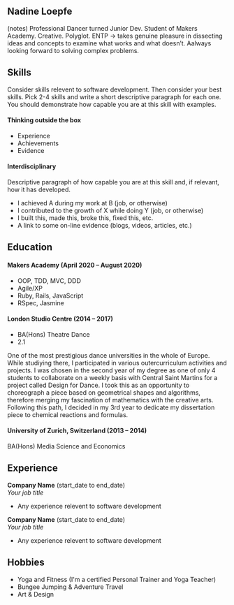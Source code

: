 ## Nadine Loepfe

(notes)
Professional Dancer turned Junior Dev.
Student of Makers Academy.
Creative. 
Polyglot. 
ENTP 
-> takes genuine pleasure in dissecting ideas and concepts to examine what works and what doesn’t. Aalways looking forward to solving complex problems.


## Skills

Consider skills relevent to software development. Then consider your best skills. Pick 2-4 skills and write a short descriptive paragraph for each one. You should demonstrate how capable you are at this skill with examples.

#### Thinking outside the box

- Experience
- Achievements
- Evidence

#### Interdisciplinary

Descriptive paragraph of how capable you are at this skill and, if relevant, how it has developed.

- I achieved A during my work at B (job, or otherwise)
- I contributed to the growth of X while doing Y (job, or otherwise)
- I built this, made this, broke this, fixed this, etc.
- A link to some on-line evidence (blogs, videos, articles, etc.)

## Education

#### Makers Academy (April 2020 – August 2020)

- OOP, TDD, MVC, DDD
- Agile/XP
- Ruby, Rails, JavaScript
- RSpec, Jasmine

#### London Studio Centre (2014 – 2017)

- BA(Hons) Theatre Dance
- 2.1

One of the most prestigious dance universities in the whole of Europe. 
While studiying there, I participated in various outercurriculum activities and projects. 
I was chosen in the second year of my degree as one of only 4 students to collaborate on a weekly basis with Central Saint Martins for a project called Design for Dance.
I took this as an opportunity to choreograph a piece based on geometrical shapes and algorithms, therefore merging my fascination of mathematics with the creative arts. Following this path, I decided in my 3rd year to dedicate my dissertation piece to chemical reactions and formulas.

#### University of Zurich, Switzerland (2013 – 2014)

BA(Hons) Media Science and Economics


## Experience

**Company Name** (start_date to end_date)    
*Your job title*  
- Any experience relevent to software development

**Company Name** (start_date to end_date)   
*Your job title*  
- Any experience relevent to software development

## Hobbies

- Yoga and Fitness (I'm a certified Personal Trainer and Yoga Teacher)
- Bungee Jumping & Adventure Travel
- Art & Design

